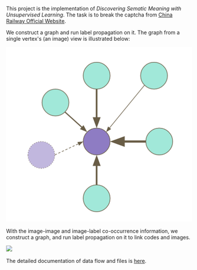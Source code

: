 This project is the implementation of _Discovering Sematic Meaning with Unsupervised Learning_. The task is to break the captcha from [China Railway Official Website](http://www.12306.cn). 

We construct a graph and run label propagation on it. The graph from a single vertex's (an image) view is illustrated below:

![](instructions/graph.png)


With the image-image and image-label co-occurrence information, we construct a graph, and run label propagation on it to link codes and images.



![](instructions/DATA_FLOW.png)

The detailed documentation of data flow and files is [here](https://github.com/normanyahq/Break12306Captcha/blob/master/instructions/instruction.md).




